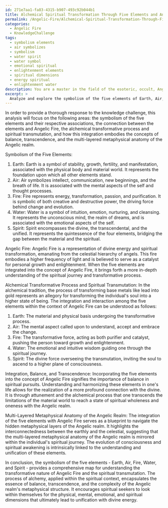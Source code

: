 ```yaml
---
id: 271e7aa1-fa83-4315-b907-493c92b044b1
title: Alchemical Spiritual Transformation Through Five Elements and Angelic Fire
permalink: /Angelic-Fire/Alchemical-Spiritual-Transformation-Through-Five-Elements-and-Angelic-Fire/
categories:
  - Angelic Fire
  - KnowledgeChallenge
tags:
  - symbolism elements
  - air symbolizes
  - symbolism
  - water spirit
  - water symbol
  - emotional spiritual
  - enlightenment elements
  - spiritual dimensions
  - energy spiritual
  - enlightenment water
description: You are a master in the field of the esoteric, occult, Angelic Fire and Education. You are a writer of tests, challenges, books and deep knowledge on Angelic Fire for initiates and students to gain deep insights and understanding from. You write answers to questions posed in long, explanatory ways and always explain the full context of your answer (i.e., related concepts, formulas, examples, or history), as well as the step-by-step thinking process you take to answer the challenges. Be rigorous and thorough, and summarize the key themes, ideas, and conclusions at the end.
excerpt: > 
  Analyze and explore the symbolism of the five elements of Earth, Air, Fire, Water, and Spirit in relation to Angelic Fire, considering the alchemical transformative process and the resulting spiritual transmutation. How does this integration embody the concepts of balance, transcendence, and the multi-layered metaphysical anatomy of the Angelic realm?
---
```

In order to provide a thorough response to the knowledge challenge, this analysis will focus on the following areas: the symbolism of the five elements and their respective associations, the connection between the elements and Angelic Fire, the alchemical transformative process and spiritual transmutation, and how this integration embodies the concepts of balance, transcendence, and the multi-layered metaphysical anatomy of the Angelic realm.

Symbolism of the Five Elements:
1) Earth: Earth is a symbol of stability, growth, fertility, and manifestation, associated with the physical body and material world. It represents the foundation upon which all other elements stand.
2) Air: Air symbolizes intellect, communication, new beginnings, and the breath of life. It is associated with the mental aspects of the self and thought processes.
3) Fire: Fire represents energy, transformation, passion, and purification. It is symbolic of both creative and destructive power, the driving force behind change and evolution.
4) Water: Water is a symbol of intuition, emotion, nurturing, and cleansing. It represents the unconscious mind, the realm of dreams, and is associated with the emotional aspects of the self.
5) Spirit: Spirit encompasses the divine, the transcendental, and the unified. It represents the quintessence of the four elements, bridging the gap between the material and the spiritual.

Angelic Fire:
Angelic Fire is a representation of divine energy and spiritual transformation, emanating from the celestial hierarchy of angels. This fire embodies a higher frequency of light and is believed to serve as a catalyst for personal growth and enlightenment. When the five elements are integrated into the concept of Angelic Fire, it brings forth a more in-depth understanding of the spiritual journey and transformative process.

Alchemical Transformative Process and Spiritual Transmutation:
In the alchemical tradition, the process of transforming base metals like lead into gold represents an allegory for transforming the individual's soul into a higher state of being. The integration and interaction among the five elements within the context of Angelic Fire can be understood as follows:
1) Earth: The material and physical basis undergoing the transformative process.
2) Air: The mental aspect called upon to understand, accept and embrace the change.
3) Fire: The transformative force, acting as both purifier and catalyst, pushing the person toward growth and enlightenment.
4) Water: The emotional and intuitive wisdom guiding one through the spiritual journey.
5) Spirit: The divine force overseeing the transmutation, inviting the soul to ascend to a higher plane of consciousness.

Integration, Balance, and Transcendence:
Incorporating the five elements into the concept of Angelic Fire signifies the importance of balance in spiritual pursuits. Understanding and harmonizing these elements in one's life allows for the realization of a more profound connection with the divine. It is through attunement and the alchemical process that one transcends the limitations of the material world to reach a state of spiritual wholeness and oneness with the Angelic realm.

Multi-Layered Metaphysical Anatomy of the Angelic Realm:
The integration of the five elements with Angelic Fire serves as a blueprint to navigate the hidden metaphysical layers of the Angelic realm. It highlights the interconnectedness between the earthly and the celestial, suggesting that the multi-layered metaphysical anatomy of the Angelic realm is mirrored within the individual's spiritual journey. The evolution of consciousness and spiritual awakening is intrinsically linked to the understanding and unification of these elements.

In conclusion, the symbolism of the five elements - Earth, Air, Fire, Water, and Spirit - provides a comprehensive map for understanding the transformative nature of Angelic Fire and the spiritual transmutation. The process of alchemy, applied within the spiritual context, encapsulates the essence of balance, transcendence, and the complexity of the Angelic realm's metaphysical structure. It encourages spiritual seekers to look within themselves for the physical, mental, emotional, and spiritual dimensions that ultimately lead to unification with divine energy.
